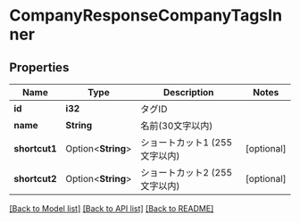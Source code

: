 # CompanyResponseCompanyTagsInner

## Properties

Name | Type | Description | Notes
------------ | ------------- | ------------- | -------------
**id** | **i32** | タグID | 
**name** | **String** | 名前(30文字以内) | 
**shortcut1** | Option<**String**> | ショートカット1 (255文字以内) | [optional]
**shortcut2** | Option<**String**> | ショートカット2 (255文字以内) | [optional]

[[Back to Model list]](../README.md#documentation-for-models) [[Back to API list]](../README.md#documentation-for-api-endpoints) [[Back to README]](../README.md)


